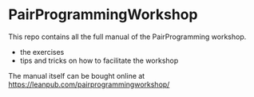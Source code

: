 # PairProgrammingWorkshop

This repo contains all the full manual of the PairProgramming workshop.
- the exercises
- tips and tricks on how to facilitate the workshop

The manual itself can be bought online at https://leanpub.com/pairprogrammingworkshop/

